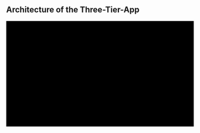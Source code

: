 ## Architecture of the Three-Tier-App
![Alt text](https://raw.githubusercontent.com/AlienwareSec/AWS-Projects/main/Three-tier-app/Architecture/3TierApp.gif
)

